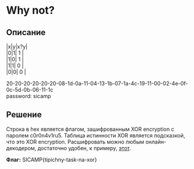 # Why not?

## Описание

|x|y|x?y|  
|0|1| 1 |  
|1|0| 1 |  
|1|1| 0 |  
|0|0| 0 |  

20-20-20-20-20-20-08-1d-0a-11-04-13-1b-07-1a-4c-19-11-00-02-4e-0f-0c-5d-0b-06-11-1c  
password: sicamp

## Решение

Строка в hex является флагом, зашифрованным XOR encryption с паролем c0r0n4v1ru5. Таблица истинности XOR является подсказкой, что это XOR encryption. Расшифровать можно любым онлайн-декодером, достаточно удобен, к примеру, [этот](https://www.browserling.com/tools/xor-decrypt).

**Флаг:** SICAMP{tipichny-task-na-xor}
